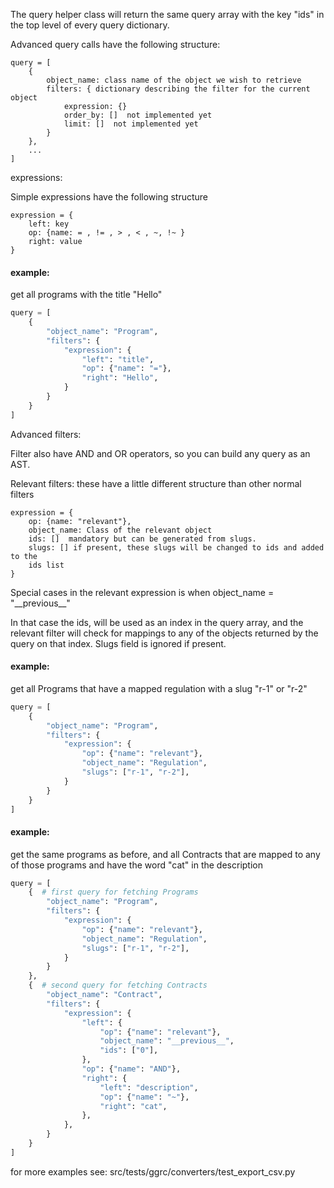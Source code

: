 The query helper class will return the same query array with the key "ids"
in the top level of every query dictionary.

Advanced query calls have the following structure:

```
query = [
    {
        object_name: class name of the object we wish to retrieve
        filters: { dictionary describing the filter for the current object
            expression: {}
            order_by: []  not implemented yet
            limit: []  not implemented yet
        }
    },
    ...
]
```


expressions:

Simple expressions have the following structure

```
expression = {
    left: key
    op: {name: = , != , > , < , ~, !~ }
    right: value
}
```


#### example:
  get all programs with the title "Hello"

```python
query = [
    {
        "object_name": "Program",
        "filters": {
            "expression": {
                "left": "title",
                "op": {"name": "="},
                "right": "Hello",
            }
        }
    }
]
```


Advanced filters:

Filter also have AND and OR operators, so you can build any query as an AST.


Relevant filters:
these have a little different structure than other normal filters

```
expression = {
    op: {name: "relevant"},
    object_name: Class of the relevant object
    ids: []  mandatory but can be generated from slugs.
    slugs: [] if present, these slugs will be changed to ids and added to the
    ids list
}
```


Special cases in the relevant expression is when
  object\_name = "\_\_previous\_\_"

In that case the ids, will be used as an index in the query array, and the
relevant filter will check for mappings to any of the objects returned by the
query on that index. Slugs field is ignored if present.


#### example:
  get all Programs that have a mapped regulation with a slug "r-1" or "r-2"

```python
query = [
    {
        "object_name": "Program",
        "filters": {
            "expression": {
                "op": {"name": "relevant"},
                "object_name": "Regulation",
                "slugs": ["r-1", "r-2"],
            }
        }
    }
]
```


#### example:
  get the same programs as before, and all Contracts that are mapped to any of
  those programs and have the word "cat" in the description


```python
query = [
    {  # first query for fetching Programs
        "object_name": "Program",
        "filters": {
            "expression": {
                "op": {"name": "relevant"},
                "object_name": "Regulation",
                "slugs": ["r-1", "r-2"],
            }
        }
    },
    {  # second query for fetching Contracts
        "object_name": "Contract",
        "filters": {
            "expression": {
                "left": {
                    "op": {"name": "relevant"},
                    "object_name": "__previous__",
                    "ids": ["0"],
                },
                "op": {"name": "AND"},
                "right": {
                    "left": "description",
                    "op": {"name": "~"},
                    "right": "cat",
                },
            },
        }
    }
]
```

for more examples see: src/tests/ggrc/converters/test\_export\_csv.py
